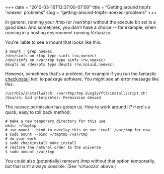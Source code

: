 +++
date = "2010-03-16T13:37:00-07:00"
title = "Getting around tmpfs 'noexec' problems"
slug = "getting-around-tmpfs-noexec-problems"
+++


In general, running your /tmp (or /var/tmp) without the execute bit set is a good idea. And sometimes, you don't have a choice -- for example, when running in a hosting environment running Virtuozzo.

You're liable to see a mount that looks like this:
``` console
$ mount | grep noexec
/dev/simfs on /tmp type simfs (rw,noexec)
/dev/simfs on /var/tmp type simfs (rw,noexec)
devpts on /dev/pts type devpts (rw,nosuid,noexec)
```

However, sometimes that's a problem, for example if you run the fantastic [checkinstall](http://www.asic-linux.com.mx/~izto/checkinstall/) tool to package software. You might see an error message like this:

```
/usr/bin/installwatch: /var/tmp/tmp.SuogJyYftZ/installscript.sh: /bin/sh: bad interpreter: Permission denied
```

The noexec permission has gotten us. How to work around it?
Here's a quick, easy to roll back method:

``` console
# make a new temporary directory for this use
mkdir ~/tmptmp
# use mount --bind to overlay this on our 'real' /var/tmp for now
$ sudo mount --bind ~/tmptmp /var/tmp
# do your work
$ sudo checkinstall make install
# restore the natural order to the universe
$ sudo umount /var/tmp 
```

You could also (potentially) remount /tmp without that option temporarily, but that isn't always possible. (See 'virtuozzo' above.)
